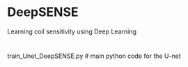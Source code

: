 # DeepSENSE
Learning coil sensitivity using Deep Learning
# 
train_Unet_DeepSENSE.py          # main python code for the U-net
